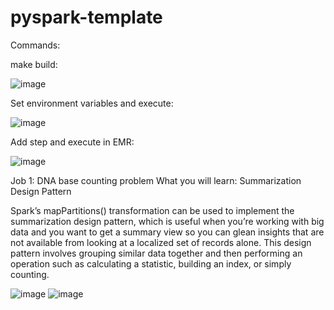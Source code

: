 # pyspark-template

Commands:
  
  make build:
  
  ![image](https://user-images.githubusercontent.com/96636835/178366621-d4eddeba-440e-4470-a181-665877e9c13e.png)

  Set environment variables and execute:
  
  ![image](https://user-images.githubusercontent.com/96636835/178366691-4cbd6ff5-d2e2-4ea6-941a-96d993d3bb09.png)

  Add step and execute in EMR:
  
  ![image](https://user-images.githubusercontent.com/96636835/178366868-db36e4fc-3b66-4202-9454-4b1a01932d39.png)

  
Job 1: DNA base counting problem
What you will learn: Summarization Design Pattern

Spark’s mapPartitions() transformation can be used to implement the summarization design pattern, which is useful when you’re working with big data and you want to get a summary view so you can glean insights that are not available from looking at a localized set of records alone. This design pattern involves grouping similar data together and then performing an operation such as calculating a statistic, building an index, or simply counting.

![image](https://user-images.githubusercontent.com/96636835/178367326-a4b994a4-ae0b-45d5-9b31-01081b8750b5.png)
![image](https://user-images.githubusercontent.com/96636835/178367326-a4b994a4-ae0b-45d5-9b31-01081b8750b5.png)

